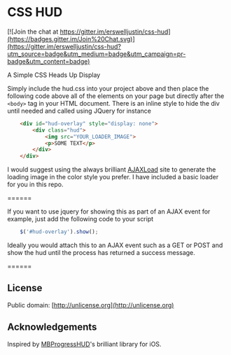CSS HUD
=======

[![Join the chat at https://gitter.im/erswelljustin/css-hud](https://badges.gitter.im/Join%20Chat.svg)](https://gitter.im/erswelljustin/css-hud?utm_source=badge&utm_medium=badge&utm_campaign=pr-badge&utm_content=badge)

A Simple CSS Heads Up Display

Simply include the hud.css into your project above and then place the following code above all of the elements on your page but directly after the `<body>` tag in your HTML document. There is an inline style to hide the div until needed and called using JQuery for instance
``` html
	<div id="hud-overlay" style="display: none">
		<div class="hud">
			<img src="YOUR_LOADER_IMAGE">
			<p>SOME TEXT</p>
		</div>
	</div>
```	
I would suggest using the always brilliant [AJAXLoad](http://ajaxload.info) site to generate the loading image in the color style you prefer. I have included a basic loader for you in this repo.

======

If you want to use jquery for showing this as part of an AJAX event for example, just add the following code to your script

``` javascript
	$('#hud-overlay').show();
```

Ideally you would attach this to an AJAX event such as a GET or POST and show the hud until the process has returned a success message.

======

## License ##

Public domain: [http://unlicense.org](http://unlicense.org)

## Acknowledgements ##

Inspired by [MBProgressHUD](https://github.com/jdg/MBProgressHUD)'s brilliant library for iOS.
